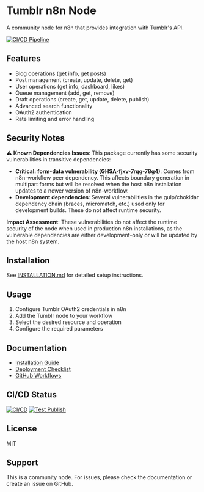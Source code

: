 # Tumblr n8n Node

A community node for n8n that provides integration with Tumblr's API.

[![CI/CD Pipeline](https://github.com/OfficialMoAdel/n8n-node-tumbler/actions/workflows/ci.yml/badge.svg?branch=main)](https://github.com/OfficialMoAdel/n8n-node-tumbler/actions/workflows/ci.yml)

## Features

- Blog operations (get info, get posts)
- Post management (create, update, delete, get)
- User operations (get info, dashboard, likes)
- Queue management (add, get, remove)
- Draft operations (create, get, update, delete, publish)
- Advanced search functionality
- OAuth2 authentication
- Rate limiting and error handling

## Security Notes

⚠️ **Known Dependencies Issues**: This package currently has some security vulnerabilities in transitive dependencies:

- **Critical: form-data vulnerability (GHSA-fjxv-7rqg-78g4)**: Comes from n8n-workflow peer dependency. This affects boundary generation in multipart forms but will be resolved when the host n8n installation updates to a newer version of n8n-workflow.
- **Development dependencies**: Several vulnerabilities in the gulp/chokidar dependency chain (braces, micromatch, etc.) used only for development builds. These do not affect runtime security.

**Impact Assessment**: These vulnerabilities do not affect the runtime security of the node when used in production n8n installations, as the vulnerable dependencies are either development-only or will be updated by the host n8n system.

## Installation

See [INSTALLATION.md](INSTALLATION.md) for detailed setup instructions.

## Usage

1. Configure Tumblr OAuth2 credentials in n8n
2. Add the Tumblr node to your workflow
3. Select the desired resource and operation
4. Configure the required parameters

## Documentation

- [Installation Guide](INSTALLATION.md)
- [Deployment Checklist](DEPLOYMENT_CHECKLIST.md)
- [GitHub Workflows](GITHUB_WORKFLOWS.md)

## CI/CD Status

[![CI/CD](https://github.com/OfficialMoAdel/n8n-nodes-tumblr/actions/workflows/ci.yml/badge.svg)](https://github.com/OfficialMoAdel/n8n-nodes-tumblr/actions/workflows/ci.yml)
[![Test Publish](https://github.com/OfficialMoAdel/n8n-nodes-tumblr/actions/workflows/test-publish.yml/badge.svg)](https://github.com/OfficialMoAdel/n8n-nodes-tumblr/actions/workflows/test-publish.yml)

## License

MIT


## Support

This is a community node. For issues, please check the documentation or create an issue on GitHub.
